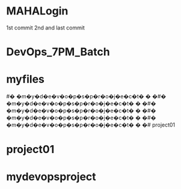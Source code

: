 # MAHALogin
1st  commit
2nd and last  commit


# DevOps_7PM_Batch
# myfiles
#� �m�y�d�e�v�o�p�s�p�r�o�j�e�c�t�
�
�#� �m�y�d�e�v�o�p�s�p�r�o�j�e�c�t�
�
�#� �m�y�d�e�v�o�p�s�p�r�o�j�e�c�t�
�
�#� �m�y�d�e�v�o�p�s�p�r�o�j�e�c�t�
�
�#� �m�y�d�e�v�o�p�s�p�r�o�j�e�c�t�
�
�# project01
# project01
# mydevopsproject
